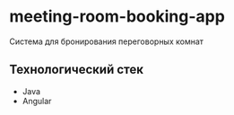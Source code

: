 # meeting-room-booking-app
Система для бронирования переговорных комнат
## Технологический стек
- Java
- Angular
